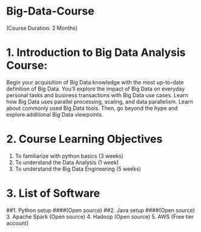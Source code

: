 # Big-Data-Course
(Course Duration: 2 Months)

# 1. Introduction to Big Data Analysis Course:
Begin your acquisition of Big Data knowledge with the most up-to-date definition of Big Data. You’ll explore the impact of Big Data on everyday personal tasks and business transactions with Big Data use cases. Learn how Big Data uses parallel processing, scaling, and data parallelism. Learn about commonly used Big Data tools. Then, go beyond the hype and explore additional Big Data viewpoints.
# 2. Course Learning Objectives
1. To familiarize with python basics (3 weeks)
2. To understand the Data Analysis   (1 week)
3. To understand the Big Data Engineering	 (5 weeks)
# 3. List of Software
##1. Python setup	####(Open source)
##2. Java setup	####(Open source)
3. Apache Spark (Open source)
4. Hadoop	(Open source)
5. AWS	(Free tier account)
